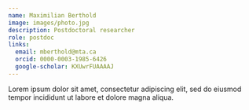 ```yaml
---
name: Maximilian Berthold
image: images/photo.jpg
description: Postdoctoral researcher
role: postdoc
links:
  email: mberthold@mta.ca
  orcid: 0000-0003-1985-6426
  google-scholar: KXUwrFUAAAAJ
---
```


Lorem ipsum dolor sit amet, consectetur adipiscing elit, sed do eiusmod tempor incididunt ut labore et dolore magna aliqua.
